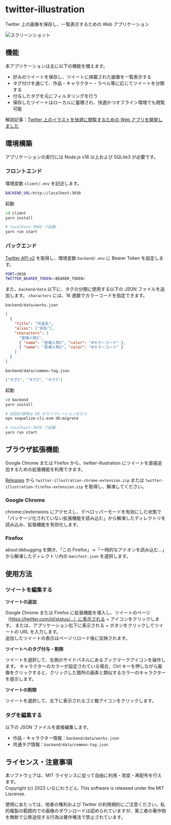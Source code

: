 # twitter-illustration

Twitter 上の画像を保存し、一覧表示するための Web アプリケーション

![スクリーンショット](./screenshot.png)

## 機能
本アプリケーションは主に以下の機能を備えます。

- 好みのツイートを保存し、ツイートに掲載された画像を一覧表示する
- タグ付けを通じて、作品・キャラクター・ラベル等に応じてツイートを分類する
- 付与したタグを元にフィルタリングを行う
- 保存したツイートはローカルに蓄積され、快適かつオフライン環境でも閲覧可能

解説記事：[Twitter 上のイラストを快適に閲覧するための Web アプリを開発しました](https://zenn.dev/inaniwaudon/articles/b361c4f996c980)

## 環境構築

アプリケーションの実行には Node.js v18 以上および SQLite3 が必要です。

### フロントエンド

環境変数 `client/.env` を記述します。

```bash
BACKEND_URL=http://localhost:3030
```

起動

```bash
cd client
yarn install

# localhost:3000 で起動
yarn run start
```

### バックエンド

[Twitter API v2](https://developer.twitter.com/en/docs/twitter-api) を取得し、環境変数 `backend/.env` に Bearer Token を設定します。

```bash
PORT=3030
TWITTER_BEARER_TOKEN=<BEARER_TOKEN>
```

また、`backend/data` 以下に、タグの分類に使用する以下の JSON ファイルを追加します。
`characters` には、16 進数でカラーコードを指定できます。

`backend/data/works.json`

```json
[
  {
    "title": "作品名",
    "alias": ["別名"],
    "characters": [
      "登場人物1",
      { "name": "登場人物2", "color": "#カラーコード" },
      { "name": "登場人物3", "color": "#カラーコード" }
    ]
  }
]
```

`backend/data/common-tag.json`

```json
["タグ1", "タグ2", "タグ3"]
```

起動

```bash
cd backend
yarn install

# 初回仕様時は DB のマイグレーションを行う
npx sequelize-cli-esm db:migrate

# localhost:3030 で起動
yarn run start
```

## ブラウザ拡張機能

Google Chrome または Firefox から、twitter-illustration にツイートを直接追加するための拡張機能を利用できます。

[Releases](https://github.com/inaniwaudon/twitter-illustration/releases) から `twitter-illustration-chrome-extension.zip` または `twitter-illustration-firefox-extension.zip` を取得し、解凍してください。

### Google Chrome

chrome://extensions にアクセスし、デベロッパーモードを有効にした状態で「パッケージ化されていない拡張機能を読み込む」から解凍したディレクトリを読み込み、拡張機能を有効化します。

### Firefox

about:debugging を開き、「この Firefox」→「一時的なアドオンを読み込む…」から解凍したディレクトリ内の `manifest.json` を選択します。

## 使用方法

### ツイートを編集する

**ツイートの追加**

Google Chrome または Firefox に拡張機能を導入し、ツイートのページ（https://twitter.com/id/status/...）に表示される + アイコンをクリックします。
または、アプリケーション右下に表示される + ボタンをクリックしてツイートの URL を入力します。  
追加したツイートの表示はページリロード後に反映されます。

**ツイートへのタグ付与・削除**

ツイートを選択して、左側のサイドパネルにあるブックマークアイコンを操作します。
キャラクターのカラーが設定されている場合、Ctrl キーを押しながら画像をクリックすると、クリックした箇所の画素と類似するカラーのキャラクターを提示します。

**ツイートの削除**

ツイートを選択して、左下に表示されるゴミ箱アイコンをクリックします。

### タグを編集する

以下の JSON ファイルを直接編集します。

- 作品・キャラクター情報：`backend/data/works.json`
- 共通タグ情報：`backend/data/common-tag.json`

## ライセンス・注意事項

本ソフトウェアは、MIT ライセンスに従って自由に利用・改変・再配布を行えます。  
Copyright (c) 2023 いなにわうどん. This software is released under the MIT Liscense.

使用にあたっては、他者の権利および Twitter の利用規約にご注意ください。私的複製の範囲内での画像のダウンロードは認められていますが、第三者の著作物を無断で公衆送信する行為は著作権法で禁止されています。
